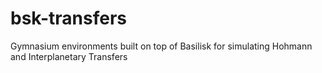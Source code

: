 # bsk-transfers

Gymnasium environments built on top of Basilisk for simulating Hohmann and Interplanetary Transfers